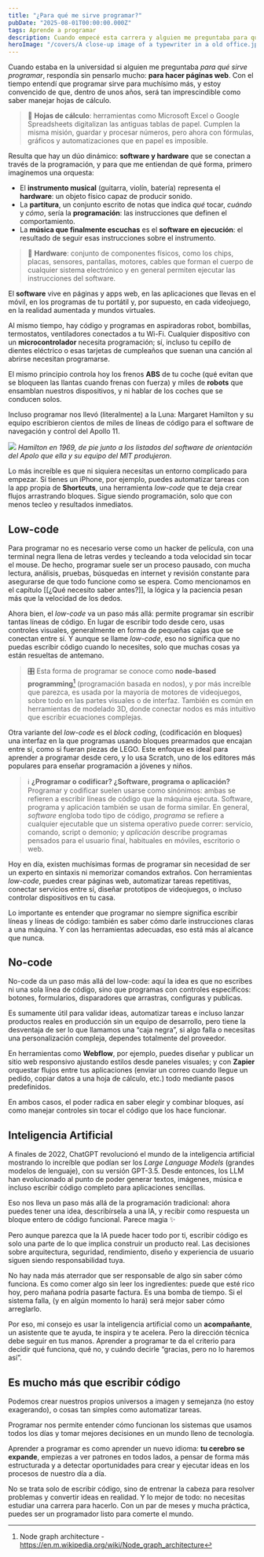 ```yaml
---
title: "¿Para qué me sirve programar?"
pubDate: "2025-08-01T00:00:00.000Z"
tags: Aprende a programar
description: Cuando empecé esta carrera y alguien me preguntaba para qué sirve programar, respondía sin pensarlo mucho, para hacer páginas web. Con el tiempo entendí que programar sirve para muchísimo más, y estoy convencido de que, dentro de unos años, será tan imprescindible como saber manejar hojas de cálculo.
heroImage: "/covers/A close-up image of a typewriter in a old office.jpg"
---
```


Cuando estaba en la universidad si alguien me preguntaba *para qué sirve programar*, respondía sin pensarlo mucho: **para hacer páginas web**. Con el tiempo entendí que programar sirve para muchísimo más, y estoy convencido de que, dentro de unos años, será tan imprescindible como saber manejar hojas de cálculo.

> 🥦 **Hojas de cálculo**: herramientas como Microsoft Excel o Google Spreadsheets digitalizan las antiguas tablas de papel. Cumplen la misma misión, guardar y procesar números, pero ahora con fórmulas, gráficos y automatizaciones que en papel es imposible.

Resulta que hay un dúo dinámico: **software y hardware** que se conectan a través de la programación, y para que me entiendan de qué forma, primero imaginemos una orquesta:

* El **instrumento musical** (guitarra, violín, batería) representa el **hardware**: un objeto físico capaz de producir sonido.
* La **partitura**, un conjunto escrito de notas que indica *qué* tocar, *cuándo* y *cómo*, sería la **programación**: las instrucciones que definen el comportamiento.
* La **música que finalmente escuchas** es el **software en ejecución**: el resultado de seguir esas instrucciones sobre el instrumento.

> 🔧 **Hardware**: conjunto de componentes físicos, como los chips, placas, sensores, pantallas, motores, cables que forman el cuerpo de cualquier sistema electrónico y en general permiten ejecutar las instrucciones del software.

El **software** vive en páginas y apps web, en las aplicaciones que llevas en el móvil, en los programas de tu portátil y, por supuesto, en cada videojuego, en la realidad aumentada y mundos virtuales. 

Al mismo tiempo, hay código y programas en aspiradoras robot, bombillas, termostatos, ventiladores conectados a tu Wi-Fi. Cualquier dispositivo con un **microcontrolador** necesita programación; sí, incluso tu cepillo de dientes eléctrico o esas tarjetas de cumpleaños que suenan una canción al abrirse necesitan programarse.

El mismo principio controla hoy los frenos **ABS** de tu coche (qué evitan que se bloqueen las llantas cuando frenas con fuerza) y miles de **robots** que ensamblan nuestros dispositivos, y ni hablar de los coches que se conducen solos.

Incluso programar nos llevó (literalmente) a la Luna: Margaret Hamilton y su equipo escribieron cientos de miles de líneas de código para el software de navegación y control del Apollo 11.

![](/images/para-que-me-sirve-programar/margaret-hamilton.jpg)
*Hamilton en 1969, de pie junto a los listados del software de orientación del Apolo que ella y su equipo del MIT produjeron.*

Lo más increíble es que ni siquiera necesitas un entorno complicado para empezar. Sí tienes un iPhone, por ejemplo, puedes automatizar tareas con la app propia de **Shortcuts**, una herramienta *low-code* que te deja crear flujos arrastrando bloques. Sigue siendo programación, solo que con menos tecleo y resultados inmediatos.

## Low-code
Para programar no es necesario verse como un hacker de película, con una terminal negra llena de letras verdes y tecleando a toda velocidad sin tocar el mouse. De hecho, programar suele ser un proceso pausado, con mucha lectura, análisis, pruebas, búsquedas en internet y revisión constante para asegurarse de que todo funcione como se espera. Como mencionamos en el capítulo [[¿Qué necesito saber antes?]], la lógica y la paciencia pesan más que la velocidad de los dedos.

Ahora bien, el *low-code* va un paso más allá: permite programar sin escribir tantas líneas de código. En lugar de escribir todo desde cero, usas controles visuales, generalmente en forma de pequeñas cajas que se conectan entre sí. Y aunque se llame *low-code*, eso no significa que no puedas escribir código cuando lo necesites, solo que muchas cosas ya están resueltas de antemano.

> 🎛️ Esta forma de programar se conoce como **node-based programming**[^1] (programación basada en nodos), y por más increíble que parezca, es usada por la mayoría de motores de videojuegos, sobre todo en las partes visuales o de interfaz. También es común en herramientas de modelado 3D, donde conectar nodos es más intuitivo que escribir ecuaciones complejas.

Otra variante del *low-code* es el *block coding*, (codificación en bloques) una interfaz en la que programas usando bloques prearmados que encajan entre sí, como si fueran piezas de LEGO. Este enfoque es ideal para aprender a programar desde cero, y lo usa Scratch, uno de los editores más populares para enseñar programación a jóvenes y niños.

> ℹ️ **¿Programar o codificar? ¿Software, programa o aplicación?** Programar y codificar suelen usarse como sinónimos: ambas se refieren a escribir líneas de código que la máquina ejecuta. Software, programa y aplicación también se usan de forma similar. En general, *software* engloba todo tipo de código, *programa* se refiere a cualquier ejecutable que un sistema operativo puede correr: servicio, comando, script o demonio; y *aplicación* describe programas pensados para el usuario final, habituales en móviles, escritorio o web.

Hoy en día, existen muchísimas formas de programar sin necesidad de ser un experto en sintaxis ni memorizar comandos extraños. Con herramientas *low-code*, puedes crear páginas web, automatizar tareas repetitivas, conectar servicios entre sí, diseñar prototipos de videojuegos, o incluso controlar dispositivos en tu casa. 

Lo importante es entender que programar no siempre significa escribir líneas y líneas de código: también es saber cómo darle instrucciones claras a una máquina. Y con las herramientas adecuadas, eso está más al alcance que nunca.

## No-code
No-code da un paso más allá del low-code: aquí la idea es que no escribes ni una sola línea de código, sino que programas con controles específicos: botones, formularios, disparadores que arrastras, configuras y publicas.

Es sumamente útil para validar ideas, automatizar tareas e incluso lanzar productos reales en producción sin un equipo de desarrollo, pero tiene la desventaja de ser lo que llamamos una “caja negra”, si algo falla o necesitas una personalización compleja, dependes totalmente del proveedor.

En herramientas como **Webflow**, por ejemplo, puedes diseñar y publicar un sitio web responsivo ajustando estilos desde paneles visuales; y con **Zapier** orquestar flujos entre tus aplicaciones (enviar un correo cuando llegue un pedido, copiar datos a una hoja de cálculo, etc.) todo mediante pasos predefinidos.

En ambos casos, el poder radica en saber elegir y combinar bloques, así como manejar controles sin tocar el código que los hace funcionar.

## Inteligencia Artificial
A finales de 2022, ChatGPT revolucionó el mundo de la inteligencia artificial mostrando lo increíble que podían ser los *Large Language Models* (grandes modelos de lenguaje), con su versión GPT-3.5. Desde entonces, los LLM han evolucionado al punto de poder generar textos, imágenes, música e incluso escribir código completo para aplicaciones sencillas.

Eso nos lleva un paso más allá de la programación tradicional: ahora puedes tener una idea, describírsela a una IA, y recibir como respuesta un bloque entero de código funcional. Parece magia ✨

Pero aunque parezca que la IA puede hacer todo por ti, escribir código es solo una parte de lo que implica construir un producto real. Las decisiones sobre arquitectura, seguridad, rendimiento, diseño y experiencia de usuario siguen siendo responsabilidad tuya. 

No hay nada más aterrador que ser responsable de algo sin saber cómo funciona. Es como comer algo sin leer los ingredientes: puede que esté rico hoy, pero mañana podría pasarte factura. Es una bomba de tiempo. Si el sistema falla, (y en algún momento lo hará) será mejor saber cómo arreglarlo.

Por eso, mi consejo es usar la inteligencia artificial como un **acompañante**, un asistente que te ayuda, te inspira y te acelera. Pero la dirección técnica debe seguir en tus manos. Aprender a programar te da el criterio para decidir qué funciona, qué no, y cuándo decirle “gracias, pero no lo haremos así”.

## Es mucho más que escribir código
Podemos crear nuestros propios universos a imagen y semejanza (no estoy exagerando), o cosas tan simples como automatizar tareas.

Programar nos permite entender cómo funcionan los sistemas que usamos todos los días y tomar mejores decisiones en un mundo lleno de tecnología.

Aprender a programar es como aprender un nuevo idioma: **tu cerebro se expande**, empiezas a ver patrones en todos lados, a pensar de forma más estructurada y a detectar oportunidades para crear y ejecutar ideas en los procesos de nuestro día a día.

No se trata solo de escribir código, sino de entrenar la cabeza para resolver problemas y convertir ideas en realidad. Y lo mejor de todo: no necesitas estudiar una carrera para hacerlo. Con un par de meses y mucha práctica, puedes ser un programador listo para comerte el mundo.

[^1]: Node graph architecture - https://en.m.wikipedia.org/wiki/Node_graph_architecture
